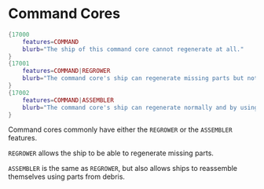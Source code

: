 # Command Cores

```lua
{17000
    features=COMMAND
    blurb="The ship of this command core cannot regenerate at all."
}
{17001
    features=COMMAND|REGROWER
    blurb="The command core's ship can regenerate missing parts but not using debris."
}
{17002
    features=COMMAND|ASSEMBLER
    blurb="The command core's ship can regenerate normally and by using debris."
}
```

Command cores commonly have either the `REGROWER` or the `ASSEMBLER` features.

`REGROWER` allows the ship to be able to regenerate missing parts.

`ASSEMBLER` is the same as `REGROWER`, but also allows ships to reassemble themselves using parts from debris.